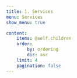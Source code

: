 ```yaml
---
title: 1. Services
menu: Services
show_menu: true

content:
    items: @self.children
    order:
        by: ordering
        dir: asc
    limit: 4
    pagination: false
---
```


